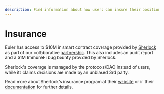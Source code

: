 ```yaml
---
description: Find information about how users can insure their positions on Euler
---
```


# Insurance

Euler has access to $10M in smart contract coverage provided by [Sherlock](https://mirror.xyz/0xE400820f3D60d77a3EC8018d44366ed0d334f93C/WWuglPwGDDkGgBlOt1Tz9JbPv6xhQx7lyFEeiXllcDI) as part of our collaborative [partnership](https://blog.euler.finance/euler-partners-with-sherlock-for-decentralized-exploit-protection-32e522baa265). This also includes an audit report and a $1M ImmuneFi bug bounty provided by Sherlock.

Sherlock's coverage is managed by the protocols/DAO instead of users, while its claims decisions are made by an unbiased 3rd party.

Read more about Sherlock's insurance program at their [website](https://www.sherlock.xyz) or in their [documentation](https://docs.sherlock.xyz/faq) for further details.
